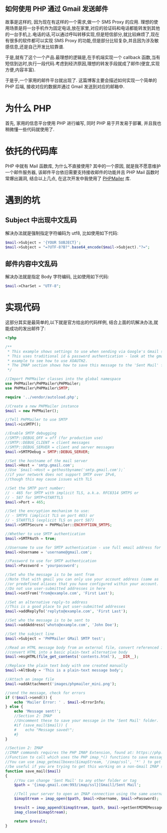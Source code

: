 如何使用 PHP 通过 Gmail 发送邮件
---

故事是这样的, 因为现在有这样的一个需求,做一个 SMS Proxy 的应用. 理想的使用场景是将一台手机作为固定电话,放在家里,对应的验证码和电话都能转发到其他的一台手机上.电话的话,可以通过呼叫转移实现,但是短信部分,就比较麻烦了,现在有很多的软件都可以实现 SMS Proxy 的功能,但是部分比较复杂,并且因为涉及敏感信息,还是自己开发比较靠谱.

于是,就有了这个一个产品.最理想的逻辑是,在手机端实现一个 callback 函数,当有短信到达时,执行一段代码.考虑到经济原因,理想的转发手段就成了邮件(便宜,实现方便,内容丰富).

于是乎,一个家用的邮件平台就出现了. 这篇博客主要会描述如何实现一个简单的 PHP 后端, 接收对应的数据并通过 Gmail 发送到对应的邮箱中.

# 为什么 PHP
首先, 家用的信息平台使用 PHP 进行编写, 同时 PHP 易于开发易于部署, 并且我也稍微懂一些代码就使用了.

# 依托的代码库
PHP 中就有 Mail 函数库, 为什么不直接使用? 其中的一个原因, 就是我不愿意维护一个邮件服务器, 该邮件平台依旧需要支持接收邮件的功能并且 PHP Mail 函数时常爆出漏洞, 结合以上几点, 在这次开发中我使用了 [PHPMailer](https://github.com/PHPMailer/PHPMailer) 库.

# 遇到的坑
## Subject 中出现中文乱码
解决办法就是强制指定字符编码为 utf8, 比如使用如下代码:
```php
$mail->Subject = '{YOUR SUBJECT}';
$mail->Subject = "=?UTF-8?B?".base64_encode($mail->Subject)."?=";
```

## 邮件内容中文乱码
解决办法就是指定 Body 字符编码, 比如使用如下代码:
```php
$mail->CharSet = "UTF-8";
```

# 实现代码
这部分其实是最简单的,以下就是官方给出的代码样例, 结合上面的坑解决办法,就能成功的发出邮件了:

```php
<?php

/**
 * This example shows settings to use when sending via Google's Gmail servers.
 * This uses traditional id & password authentication - look at the gmail_xoauth.phps
 * example to see how to use XOAUTH2.
 * The IMAP section shows how to save this message to the 'Sent Mail' folder using IMAP commands.
 */

//Import PHPMailer classes into the global namespace
use PHPMailer\PHPMailer\PHPMailer;
use PHPMailer\PHPMailer\SMTP;

require '../vendor/autoload.php';

//Create a new PHPMailer instance
$mail = new PHPMailer();

//Tell PHPMailer to use SMTP
$mail->isSMTP();

//Enable SMTP debugging
//SMTP::DEBUG_OFF = off (for production use)
//SMTP::DEBUG_CLIENT = client messages
//SMTP::DEBUG_SERVER = client and server messages
$mail->SMTPDebug = SMTP::DEBUG_SERVER;

//Set the hostname of the mail server
$mail->Host = 'smtp.gmail.com';
//Use `$mail->Host = gethostbyname('smtp.gmail.com');`
//if your network does not support SMTP over IPv6,
//though this may cause issues with TLS

//Set the SMTP port number:
// - 465 for SMTP with implicit TLS, a.k.a. RFC8314 SMTPS or
// - 587 for SMTP+STARTTLS
$mail->Port = 465;

//Set the encryption mechanism to use:
// - SMTPS (implicit TLS on port 465) or
// - STARTTLS (explicit TLS on port 587)
$mail->SMTPSecure = PHPMailer::ENCRYPTION_SMTPS;

//Whether to use SMTP authentication
$mail->SMTPAuth = true;

//Username to use for SMTP authentication - use full email address for gmail
$mail->Username = 'username@gmail.com';

//Password to use for SMTP authentication
$mail->Password = 'yourpassword';

//Set who the message is to be sent from
//Note that with gmail you can only use your account address (same as `Username`)
//or predefined aliases that you have configured within your account.
//Do not use user-submitted addresses in here
$mail->setFrom('from@example.com', 'First Last');

//Set an alternative reply-to address
//This is a good place to put user-submitted addresses
$mail->addReplyTo('replyto@example.com', 'First Last');

//Set who the message is to be sent to
$mail->addAddress('whoto@example.com', 'John Doe');

//Set the subject line
$mail->Subject = 'PHPMailer GMail SMTP test';

//Read an HTML message body from an external file, convert referenced images to embedded,
//convert HTML into a basic plain-text alternative body
$mail->msgHTML(file_get_contents('contents.html'), __DIR__);

//Replace the plain text body with one created manually
$mail->AltBody = 'This is a plain-text message body';

//Attach an image file
$mail->addAttachment('images/phpmailer_mini.png');

//send the message, check for errors
if (!$mail->send()) {
    echo 'Mailer Error: ' . $mail->ErrorInfo;
} else {
    echo 'Message sent!';
    //Section 2: IMAP
    //Uncomment these to save your message in the 'Sent Mail' folder.
    #if (save_mail($mail)) {
    #    echo "Message saved!";
    #}
}

//Section 2: IMAP
//IMAP commands requires the PHP IMAP Extension, found at: https://php.net/manual/en/imap.setup.php
//Function to call which uses the PHP imap_*() functions to save messages: https://php.net/manual/en/book.imap.php
//You can use imap_getmailboxes($imapStream, '/imap/ssl', '*' ) to get a list of available folders or labels, this can
//be useful if you are trying to get this working on a non-Gmail IMAP server.
function save_mail($mail)
{
    //You can change 'Sent Mail' to any other folder or tag
    $path = '{imap.gmail.com:993/imap/ssl}[Gmail]/Sent Mail';

    //Tell your server to open an IMAP connection using the same username and password as you used for SMTP
    $imapStream = imap_open($path, $mail->Username, $mail->Password);

    $result = imap_append($imapStream, $path, $mail->getSentMIMEMessage());
    imap_close($imapStream);

    return $result;
}
```
